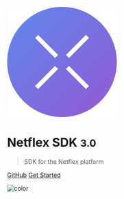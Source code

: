 
![logo](/assets/logo.svg)
# Netflex SDK <small>3.0</small>

> SDK for the Netflex platform

[GitHub](https://github.com/netflex-sdk/)
[Get Started](/docs/intro.md)

![color](#fbfbfb)
